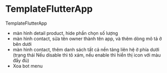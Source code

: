 # TemplateFlutterApp
TemplateFlutterApp

- màn hình detail product, hide phần chọn số lượng
- màn hình contact, sửa tên owner thành tên app, và thêm dòng mô tả ở bên dưới
- màn hình contact, thêm danh sách tất cả nền tảng liên hệ ở phía dưới (trạng thái Nếu disable thì tô xám, nếu enable thì hiển thị icon với màu đầy đủ)
- Xoa bot menu
